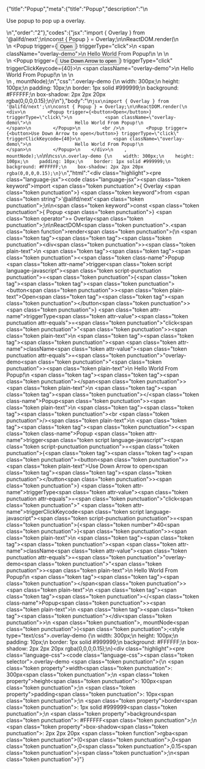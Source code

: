 {"title":"Popup","meta":{"title":"Popup","description":"\n<p>Use popup to pop up a overlay.</p>\n","order":"2"},"codes":{"jsx":"import { Overlay } from '@alifd/next';\n\nconst { Popup } = Overlay;\n\nReactDOM.render(\n    <div>\n        <Popup trigger={<button>Open</button>} triggerType=\"click\">\n            <span className=\"overlay-demo\">\n                Hello World From Popup!\n            </span>\n        </Popup>\n        <br />\n        <Popup trigger={<button>Use Down Arrow to open</button>} triggerType=\"click\" triggerClickKeycode={40}>\n            <span className=\"overlay-demo\">\n                Hello World From Popup!\n            </span>\n        </Popup>\n    </div>\n    , mountNode);\n","css":".overlay-demo {\n    width: 300px;\n    height: 100px;\n    padding: 10px;\n    border: 1px solid #999999;\n    background: #FFFFFF;\n    box-shadow: 2px 2px 20px rgba(0,0,0,0.15);\n}\n"},"body":"\n````jsx\nimport { Overlay } from '@alifd/next';\n\nconst { Popup } = Overlay;\n\nReactDOM.render(\n    <div>\n        <Popup trigger={<button>Open</button>} triggerType=\"click\">\n            <span className=\"overlay-demo\">\n                Hello World From Popup!\n            </span>\n        </Popup>\n        <br />\n        <Popup trigger={<button>Use Down Arrow to open</button>} triggerType=\"click\" triggerClickKeycode={40}>\n            <span className=\"overlay-demo\">\n                Hello World From Popup!\n            </span>\n        </Popup>\n    </div>\n    , mountNode);\n````\n\n````css\n.overlay-demo {\n    width: 300px;\n    height: 100px;\n    padding: 10px;\n    border: 1px solid #999999;\n    background: #FFFFFF;\n    box-shadow: 2px 2px 20px rgba(0,0,0,0.15);\n}\n````","html":"<script>(function(){\"use strict\";\n\nvar _next = require(\"@alifd/next\");\n\nvar Popup = _next.Overlay.Popup;\n\n\nReactDOM.render(React.createElement(\n    \"div\",\n    null,\n    React.createElement(\n        Popup,\n        { trigger: React.createElement(\n                \"button\",\n                null,\n                \"Open\"\n            ), triggerType: \"click\" },\n        React.createElement(\n            \"span\",\n            { className: \"overlay-demo\" },\n            \"Hello World From Popup!\"\n        )\n    ),\n    React.createElement(\"br\", null),\n    React.createElement(\n        Popup,\n        { trigger: React.createElement(\n                \"button\",\n                null,\n                \"Use Down Arrow to open\"\n            ), triggerType: \"click\", triggerClickKeycode: 40 },\n        React.createElement(\n            \"span\",\n            { className: \"overlay-demo\" },\n            \"Hello World From Popup!\"\n        )\n    )\n), mountNode);})()</script><div class=\"highlight\"><pre class=\"language-jsx\"><code class=\"language-jsx\"><span class=\"token keyword\">import</span> <span class=\"token punctuation\">{</span> Overlay <span class=\"token punctuation\">}</span> <span class=\"token keyword\">from</span> <span class=\"token string\">'@alifd/next'</span><span class=\"token punctuation\">;</span>\n\n<span class=\"token keyword\">const</span> <span class=\"token punctuation\">{</span> Popup <span class=\"token punctuation\">}</span> <span class=\"token operator\">=</span> Overlay<span class=\"token punctuation\">;</span>\n\nReactDOM<span class=\"token punctuation\">.</span><span class=\"token function\">render</span><span class=\"token punctuation\">(</span>\n    <span class=\"token tag\"><span class=\"token tag\"><span class=\"token punctuation\">&lt;</span>div</span><span class=\"token punctuation\">></span></span><span class=\"token plain-text\">\n        </span><span class=\"token tag\"><span class=\"token tag\"><span class=\"token punctuation\">&lt;</span><span class=\"token class-name\">Popup</span></span> <span class=\"token attr-name\">trigger</span><span class=\"token script language-javascript\"><span class=\"token script-punctuation punctuation\">=</span><span class=\"token punctuation\">{</span><span class=\"token tag\"><span class=\"token tag\"><span class=\"token punctuation\">&lt;</span>button</span><span class=\"token punctuation\">></span></span><span class=\"token plain-text\">Open</span><span class=\"token tag\"><span class=\"token tag\"><span class=\"token punctuation\">&lt;/</span>button</span><span class=\"token punctuation\">></span></span><span class=\"token punctuation\">}</span></span> <span class=\"token attr-name\">triggerType</span><span class=\"token attr-value\"><span class=\"token punctuation attr-equals\">=</span><span class=\"token punctuation\">\"</span>click<span class=\"token punctuation\">\"</span></span><span class=\"token punctuation\">></span></span><span class=\"token plain-text\">\n            </span><span class=\"token tag\"><span class=\"token tag\"><span class=\"token punctuation\">&lt;</span>span</span> <span class=\"token attr-name\">className</span><span class=\"token attr-value\"><span class=\"token punctuation attr-equals\">=</span><span class=\"token punctuation\">\"</span>overlay-demo<span class=\"token punctuation\">\"</span></span><span class=\"token punctuation\">></span></span><span class=\"token plain-text\">\n                Hello World From Popup!\n            </span><span class=\"token tag\"><span class=\"token tag\"><span class=\"token punctuation\">&lt;/</span>span</span><span class=\"token punctuation\">></span></span><span class=\"token plain-text\">\n        </span><span class=\"token tag\"><span class=\"token tag\"><span class=\"token punctuation\">&lt;/</span><span class=\"token class-name\">Popup</span></span><span class=\"token punctuation\">></span></span><span class=\"token plain-text\">\n        </span><span class=\"token tag\"><span class=\"token tag\"><span class=\"token punctuation\">&lt;</span>br</span> <span class=\"token punctuation\">/></span></span><span class=\"token plain-text\">\n        </span><span class=\"token tag\"><span class=\"token tag\"><span class=\"token punctuation\">&lt;</span><span class=\"token class-name\">Popup</span></span> <span class=\"token attr-name\">trigger</span><span class=\"token script language-javascript\"><span class=\"token script-punctuation punctuation\">=</span><span class=\"token punctuation\">{</span><span class=\"token tag\"><span class=\"token tag\"><span class=\"token punctuation\">&lt;</span>button</span><span class=\"token punctuation\">></span></span><span class=\"token plain-text\">Use Down Arrow to open</span><span class=\"token tag\"><span class=\"token tag\"><span class=\"token punctuation\">&lt;/</span>button</span><span class=\"token punctuation\">></span></span><span class=\"token punctuation\">}</span></span> <span class=\"token attr-name\">triggerType</span><span class=\"token attr-value\"><span class=\"token punctuation attr-equals\">=</span><span class=\"token punctuation\">\"</span>click<span class=\"token punctuation\">\"</span></span> <span class=\"token attr-name\">triggerClickKeycode</span><span class=\"token script language-javascript\"><span class=\"token script-punctuation punctuation\">=</span><span class=\"token punctuation\">{</span><span class=\"token number\">40</span><span class=\"token punctuation\">}</span></span><span class=\"token punctuation\">></span></span><span class=\"token plain-text\">\n            </span><span class=\"token tag\"><span class=\"token tag\"><span class=\"token punctuation\">&lt;</span>span</span> <span class=\"token attr-name\">className</span><span class=\"token attr-value\"><span class=\"token punctuation attr-equals\">=</span><span class=\"token punctuation\">\"</span>overlay-demo<span class=\"token punctuation\">\"</span></span><span class=\"token punctuation\">></span></span><span class=\"token plain-text\">\n                Hello World From Popup!\n            </span><span class=\"token tag\"><span class=\"token tag\"><span class=\"token punctuation\">&lt;/</span>span</span><span class=\"token punctuation\">></span></span><span class=\"token plain-text\">\n        </span><span class=\"token tag\"><span class=\"token tag\"><span class=\"token punctuation\">&lt;/</span><span class=\"token class-name\">Popup</span></span><span class=\"token punctuation\">></span></span><span class=\"token plain-text\">\n    </span><span class=\"token tag\"><span class=\"token tag\"><span class=\"token punctuation\">&lt;/</span>div</span><span class=\"token punctuation\">></span></span>\n    <span class=\"token punctuation\">,</span> mountNode<span class=\"token punctuation\">)</span><span class=\"token punctuation\">;</span></code></pre></div><style type=\"text/css\">.overlay-demo {\n    width: 300px;\n    height: 100px;\n    padding: 10px;\n    border: 1px solid #999999;\n    background: #FFFFFF;\n    box-shadow: 2px 2px 20px rgba(0,0,0,0.15);\n}</style><div class=\"highlight\"><pre class=\"language-css\"><code class=\"language-css\"><span class=\"token selector\">.overlay-demo</span> <span class=\"token punctuation\">{</span>\n    <span class=\"token property\">width</span><span class=\"token punctuation\">:</span> 300px<span class=\"token punctuation\">;</span>\n    <span class=\"token property\">height</span><span class=\"token punctuation\">:</span> 100px<span class=\"token punctuation\">;</span>\n    <span class=\"token property\">padding</span><span class=\"token punctuation\">:</span> 10px<span class=\"token punctuation\">;</span>\n    <span class=\"token property\">border</span><span class=\"token punctuation\">:</span> 1px solid #999999<span class=\"token punctuation\">;</span>\n    <span class=\"token property\">background</span><span class=\"token punctuation\">:</span> #FFFFFF<span class=\"token punctuation\">;</span>\n    <span class=\"token property\">box-shadow</span><span class=\"token punctuation\">:</span> 2px 2px 20px <span class=\"token function\">rgba</span><span class=\"token punctuation\">(</span>0<span class=\"token punctuation\">,</span>0<span class=\"token punctuation\">,</span>0<span class=\"token punctuation\">,</span>0.15<span class=\"token punctuation\">)</span><span class=\"token punctuation\">;</span>\n<span class=\"token punctuation\">}</span></code></pre></div>"}